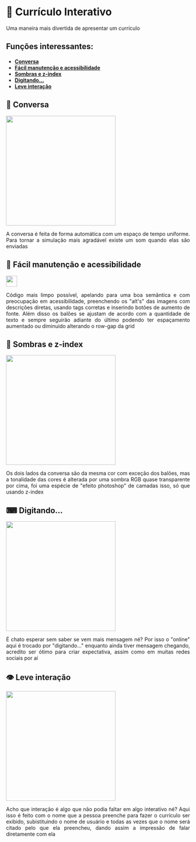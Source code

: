<div align="justify">
<h1>&#x1F4C4 Currículo Interativo	</h1>
<p>Uma maneira mais divertida de apresentar um currículo</p>
<h2>Funções interessantes:</h2>
<h4><ul>
<li><a href="#conversa">Conversa</a></li>
<li><a href="#facilmanutencao">Fácil manutenção e acessibilidade</a></li>
<li><a href="#sombrasezindex">Sombras e z-index</a></li>
<li><a href="#digitando">Digitando...</a></li>
<li><a href="#interacao">Leve interação</a></li>
</h4>


</ul>

<a id="conversa">
<h2>&#x1F4AC; Conversa</h2>
<img height="300em" src="https://user-images.githubusercontent.com/104655361/180349843-a6953911-0a7b-4fae-ac0f-a9159c75c344.gif">
<p>A conversa é feita de forma automática com um espaço de tempo uniforme. Para tornar a simulação mais agradável existe um som quando elas são enviadas</p> </a>


<a id="facilmanutencao">
<h2>&#x1F527;	Fácil manutenção e acessibilidade</h2>
<img height="30em" src="https://user-images.githubusercontent.com/104655361/180116996-8fadd3ef-4264-4a5f-9c2a-d8a28f1c4fd6.jpg">
<p>Código mais limpo possível, apelando para uma boa semântica e com preocupação em acessibilidade, preenchendo os "alt's" das imagens com descrições diretas, usando tags corretas e inserindo botões de aumento de fonte. Além disso os balões se ajustam de acordo com a quantidade de texto e sempre seguirão adiante do último podendo ter espaçamento aumentado ou diminuido alterando o row-gap da grid</p></a>

<a id="sombrasezindex">
<h2>&#x1F465;	Sombras e z-index</h2>
<img height="300em" src="https://user-images.githubusercontent.com/104655361/180345507-af50ad76-19d2-4b71-b9f0-f65cabdeb071.gif">
<p>Os dois lados da conversa são da mesma cor com exceção dos balões, mas a tonalidade das cores é alterada por uma sombra RGB quase transparente por cima, foi uma espécie de "efeito photoshop" de camadas isso, só que usando z-index</p> 
</a>

<a id="digitando">
<h2>&#x2328;	Digitando...</h2>
<img height="300em" src="https://user-images.githubusercontent.com/104655361/180370767-394b0e80-a6ea-446d-9d71-f99aa05c3fe5.gif">
<p>É chato esperar sem saber se vem mais mensagem né? Por isso o "online" aqui é trocado por "digitando..." enquanto ainda tiver mensagem chegando, acredito ser ótimo para criar expectativa, assim como em muitas redes sociais por aí</p> </a>

<a id="interacao">
<h2>&#x1F441;	Leve interação</h2>
<img height="300em" src="https://user-images.githubusercontent.com/104655361/180371730-54e3c4e6-521b-47ab-87b4-5ad118bcd033.png">
<p>Acho que interação é algo que não podia faltar em algo interativo né? Aqui isso é feito com o nome que a pessoa preenche para fazer o currículo ser exibido, subistituindo o nome de usuário e todas as vezes que o nome será citado pelo que ela preencheu, dando assim a impressão de falar diretamente com ela</p>
</div>
